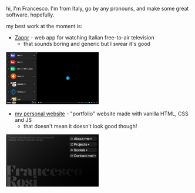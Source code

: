 hi, I'm Francesco. I'm from Italy, go by any pronouns, and make some great software. hopefully.

my best work at the moment is:
- [Zappr](https://zappr.stream) - web app for watching Italian free-to-air television
  - that sounds boring and generic but I swear it's good
<img width="50%" src="zappr.png">

- [my personal website](https://francescoro.si) - "portfolio" website made with vanilla HTML, CSS and JS
  - that doesn't mean it doesn't look good though!
<img width="50%" src="portfolio.png">
